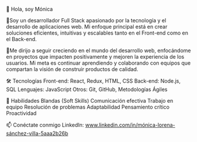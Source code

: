 👋 Hola, soy Mónica

🎯Soy un desarrollador Full Stack apasionado por la tecnología y el desarrollo de aplicaciones web. Mi enfoque principal está en crear soluciones eficientes, 
intuitivas y escalables tanto en el Front-end como en el Back-end.

🚀Me dirijo a seguir creciendo en el mundo del desarrollo web, enfocándome en proyectos que impacten positivamente y mejoren la experiencia de los usuarios.
Mi meta es continuar aprendiendo y colaborando con equipos que compartan la visión de construir productos de calidad.

🛠️ Tecnologías
Front-end: React, Redux, HTML, CSS
Back-end: Node.js, SQL
Lenguajes: JavaScript
Otros: Git, GitHub, Metodologías Ágiles

🌟 Habilidades Blandas (Soft Skills)
Comunicación efectiva
Trabajo en equipo
Resolución de problemas
Adaptabilidad
Pensamiento crítico
Proactividad

📫 Conéctate conmigo
LinkedIn: www.linkedin.com/in/mónica-lorena-sánchez-villa-5aaa2b26b
